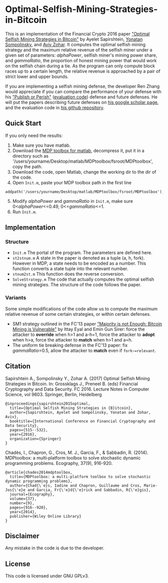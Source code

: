 # Optimal-Selfish-Mining-Strategies-in-Bitcoin
This is an implementation of the Financial Crypto 2016 paper ["Optimal Selfish Mining Strategies in Bitcoin"](http://www.cs.huji.ac.il/~yoni_sompo/pubs/15/SelfishMining.pdf) by Ayelet Sapirshtein, [Yonatan Sompolinsky](http://www.cs.huji.ac.il/~yoni_sompo/), and [Aviv Zohar](http://www.cs.huji.ac.il/~avivz/). It computes the optimal selfish mining strategy and the maximum relative revenue of the selfish miner under a given set of parameters: *alphaPower*, selfish miner's mining power share, and *gammaRatio*, the proportion of honest mining power that would work on the selfish chain during a tie. As the program can only compute block races up to a certain length, the relative revenue is approached by a pair of strict lower and upper bounds.

If you are implementing a selfish mining defense, the developer Ren Zhang would appreciate if you can compare the performance of your defense with his ["Publish or Perish"](https://www.esat.kuleuven.be/cosic/publications/article-2746.pdf) ([evaluation code](https://github.com/nirenzang/Publish-or-Perish)) defense and future defenses. He will put the papers describing future defenses on [his google scholar page](https://scholar.google.be/citations?user=JB1uRvQAAAAJ&hl=en), and the evaluation code in [his github repository](https://github.com/nirenzang).

## Quick Start
If you only need the results:
1. Make sure you have matlab.
2. Download the [MDP toolbox for matlab](https://nl.mathworks.com/matlabcentral/fileexchange/25786-markov-decision-processes--mdp--toolbox), decompress it, put it in a directory such as '/users/yourname/Desktop/matlab/MDPtoolbox/fsroot/MDPtoolbox', copy the path.
3. Download the code, open Matlab, change the working dir to the dir of the code.
4. Open `Init.m`, paste your MDP toolbox path in the first line 
```
addpath('/users/yourname/Desktop/matlab/MDPtoolbox/fsroot/MDPtoolbox');
```
5. Modify *alphaPower* and *gammaRatio* in `Init.m`, make sure 0\<*alphaPower*<=0.49, 0<=*gammaRatio*<=1.
6. Run `Init.m`.

## Implementation

### Structure
* `Init.m`
The portal of the program. The parameters are defined here.
* `st2stnum.m`
A state in the paper is denoted as a tuple (a, h, fork). However in MDP, a state needs to be encoded as a number. This function converts a state tuple into the relevant number. 
* `stnum2st.m` 
This function does the reverse conversion.
* `SolveStrategy.m`
The code that actually computes the optimal selfish mining strategies. The structure of the code follows the paper.

### Variants
Some simple modifications of the code allow us to compute the maximum relative revenue of some certain strategies, or within certain defenses.
* SM1 strategy outlined in the FC'13 paper ["Majority is not Enough: Bitcoin Mining is Vulnerable"](http://fc14.ifca.ai/papers/fc14_submission_82.pdf) by Ittay Eyal and Emin Gun Sirer: force the attacker to **override** when h>1 and a-h=1, force the attacker to **adopt** when h>a, force the attacker to **match** when h>1 and a=h.
* The uniform tie breaking defense in the FC'13 paper: fix *gammaRatio*=0.5, allow the attacker to **match** even if `fork~=relevant`.


## Citation
Sapirshtein A., Sompolinsky Y., Zohar A. (2017) Optimal Selfish Mining Strategies in Bitcoin. In: Grossklags J., Preneel B. (eds) Financial Cryptography and Data Security. FC 2016. Lecture Notes in Computer Science, vol 9603. Springer, Berlin, Heidelberg
```
@inproceedings{sapirshtein2015optimal,
  title={Optimal Selfish Mining Strategies in {B}itcoin},
  author={Sapirshtein, Ayelet and Sompolinsky, Yonatan and Zohar, Aviv},
  booktitle={International Conference on Financial Cryptography and Data Security},
  pages={515--532},
  year={2016},
  organization={Springer}
}
```
Chadès, I., Chapron, G., Cros, M. J., Garcia, F., & Sabbadin, R. (2014). MDPtoolbox: a multi‐platform toolbox to solve stochastic dynamic programming problems. Ecography, 37(9), 916-920.
```
@article{chades2014mdptoolbox,
  title={MDPtoolbox: a multi-platform toolbox to solve stochastic dynamic programming problems},
  author={Chad{\`e}s, Iadine and Chapron, Guillaume and Cros, Marie-Jos{\'e}e and Garcia, Fr{\'e}d{\'e}rick and Sabbadin, R{\'e}gis},
  journal={Ecography},
  volume={37},
  number={9},
  pages={916--920},
  year={2014},
  publisher={Wiley Online Library}
}
```
## Disclaimer
Any mistake in the code is due to the developer.

## License
This code is licensed under GNU GPLv3.
